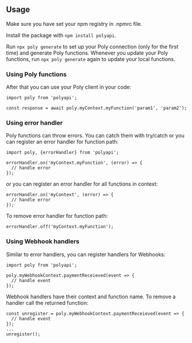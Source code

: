 ## Usage
Make sure you have set your npm registry in .npmrc file.

Install the package with `npm install polyapi`.

Run `npx poly generate` to set up your Poly connection (only for the first time) and generate Poly functions.
Whenever you update your Poly functions, run `npx poly generate` again to update your local functions.

### Using Poly functions
After that you can use your Poly client in your code:
```
import poly from 'polyapi';

const response = await poly.myContext.myFunction('param1', 'param2');
```

### Using error handler
Poly functions can throw errors. You can catch them with try/catch or you can register an error handler for function path:
```
import poly, {errorHandler} from 'polyapi';

errorHandler.on('myContext.myFunction', (error) => {
  // handle error
});
```
or you can register an error handler for all functions in context:
```
errorHandler.on('myContext', (error) => {
  // handle error
});
```

To remove error handler for function path:
```
errorHandler.off('myContext.myFunction');
```

### Using Webhook handlers
Similar to error handlers, you can register handlers for Webhooks:
```
import poly from 'polyapi';

poly.myWebhookContext.paymentReceieved(event => {
  // handle event
});
```

Webhook handlers have their context and function name. To remove a handler call the returned function:
```
const unregister = poly.myWebhookContext.paymentReceieved(event => {
  // handle event
});
...
unregister();
```
